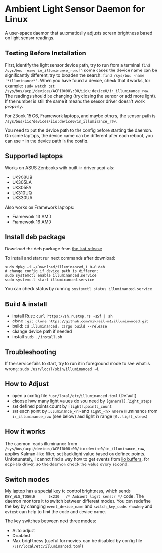 # Ambient Light Sensor Daemon for Linux
A user-space daemon that automatically adjusts screen brightness based on light sensor readings.

## Testing Before Installation

First, identify the light sensor device path, try to run from a terminal `find /sys/bus -name in_illuminance_raw`. In some cases the device name can be significantly different, try to broaden the search: `find /sys/bus -name '*illuminance*'`. When you have found a device, check that it works, for example:
`sudo watch cat /sys/bus/acpi/devices/ACPI0008\:00/iio\:device0/in_illuminance_raw`. The readings should be changing (try closing the sensor or add more light). If the number is still the same it means the sensor driver doesn't work properly.

For ZBook 15 G6, Framework laptops, and maybe others, the sensor path is `/sys/bus/iio/devices/iio:device0/in_illuminance_raw`.

You need to put the device path to the config before starting the daemon.
On some laptops, the device name can be different after each reboot, you can use `*` in the device path in the config.

## Supported laptops

Works on ASUS Zenbooks with built-in driver acpi-als:
* UX303UB
* UX305LA
* UX305FA
* UX310UQ
* UX330UA

Also works on Framework laptops:
* Framework 13 AMD
* Framework 16 AMD

## Install deb package
Download the deb package from [the last release](https://github.com/mikhail-m1/illuminanced/releases).

To install and start run next commands after download:
```
sudo dpkg -i ~/Download/illuminanced_1.0-0.deb
# change config if device path is different
sudo systemctl enable illuminanced.service
sudo systemctl start illuminanced.service
```

You can check status by running `systemctl status illuminanced.service`

## Build & install
* install Rust: `curl https://sh.rustup.rs -sSf | sh`
* clone : `git clone https://github.com/mikhail-m1/illuminanced.git`
* build: `cd illuminanced; cargo build --release`
* change device path if needed
* install `sudo ./install.sh`

## Troubleshooting
If the service fails to start, try to run it in foreground mode to see what is wrong: `sudo /usr/local/sbin/illuminanced -d`.

## How to Adjust
* open a config file `/usr/local/etc/illuminanced.toml` (Default)
* choose how many light values do you need by `[general].light_steps`
* set defined points count by `[light].points_count`
* set each point by `illuminance_<n>` and `light_<n> where` illuminance from `in_illuminance_raw` (see below) and light in range `[0..light_steps)`

## How it works
The daemon reads illuminance from `/sys/bus/acpi/devices/ACPI0008:00/iio:device0/in_illuminance_raw`, applies Kalman-like filter, set backlight value based on defined points.
Unfortunately, I cannot find a way how to get events from [iio buffers](https://www.kernel.org/doc/htmldocs/iio/iiobuffer.html), for acpi-als driver, so the daemon check the value every second.

## Switch modes
My laptop has a special key to control brightness, which sends `KEY_ALS_TOGGLE		0x230	/* Ambient light sensor */` code. The daemon monitors it to switch between different modes. You can redefine the key by changing `event_device_name` and `switch_key_code`. `showkey` and `evtest` can help to find the code and device name.

The key switches between next three modes:
- Auto adjust
- Disabled
- Max brightness (useful for movies, can be disabled by config file `/usr/local/etc/illuminanced.toml`)
